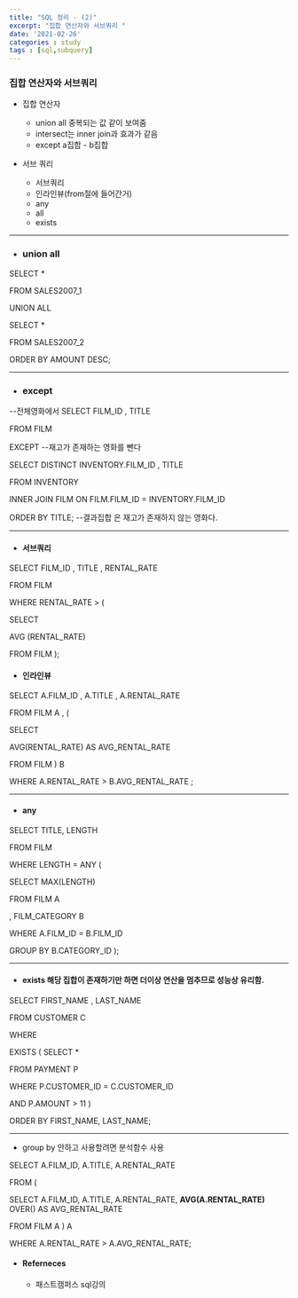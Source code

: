 ```yaml
---
title: "SQL 정리 - (2)"
excerpt: "집합 연산자와 서브쿼리 "
date: '2021-02-26'
categories : study
tags : [sql,subquery]
---
```




### 집합 연산자와 서브쿼리

* 집합 연산자
    * union all 중복되는 값 같이 보여줌
    * intersect는 inner join과 효과가 같음
    * except a집합 - b집합

* 서브 쿼리
    * 서브쿼리
    * 인라인뷰(from절에 들어간거)
    * any
    * all
    * exists

---

* ### union all

SELECT
       *

  FROM
       SALES2007_1

UNION ALL

SELECT
       *

FROM
       SALES2007_2

ORDER BY AMOUNT DESC;


---
* ### except


--전체영화에서 
SELECT
       FILM_ID
     , TITLE

  FROM
       FILM

EXCEPT 
--재고가 존재하는 영화를 뺀다 

SELECT
       DISTINCT INVENTORY.FILM_ID
     , TITLE

  FROM
       INVENTORY

INNER JOIN 
       FILM 
ON FILM.FILM_ID = INVENTORY.FILM_ID

ORDER BY TITLE;
--결과집합	은 재고가 존재하지 않는 영화다. 


---
* #### 서브쿼리


SELECT
       FILM_ID
     , TITLE
     , RENTAL_RATE

  FROM FILM

 WHERE RENTAL_RATE > 
 (
    
   SELECT
     
   AVG (RENTAL_RATE)
     
   FROM FILM 
 );



* #### 인라인뷰


SELECT
       A.FILM_ID
     , A.TITLE
     , A.RENTAL_RATE

FROM FILM A
   , (
      
   SELECT
	  
   AVG(RENTAL_RATE) AS AVG_RENTAL_RATE
      
   FROM FILM
     ) B

WHERE A.RENTAL_RATE > B.AVG_RENTAL_RATE
;






---

* #### any


SELECT TITLE, LENGTH

  FROM FILM

WHERE LENGTH = ANY
(
     
   SELECT MAX(LENGTH)
    
   FROM FILM A
    
   , FILM_CATEGORY B 

   WHERE A.FILM_ID = B.FILM_ID
    
   GROUP BY B.CATEGORY_ID 
);




---

* #### exists 해당 집합이 존재하기만 하면 더이상 연산을 멈추므로 성능상 유리함.

SELECT
       FIRST_NAME
     , LAST_NAME

  FROM
       CUSTOMER C

WHERE

EXISTS ( SELECT *
           
   FROM PAYMENT P
          
   WHERE P.CUSTOMER_ID = C.CUSTOMER_ID
          
   AND P.AMOUNT > 11 
               )

ORDER BY FIRST_NAME, LAST_NAME;



---

* group by 안하고 사용할려면 분석함수 사용

SELECT A.FILM_ID, A.TITLE, A.RENTAL_RATE

FROM
(

SELECT A.FILM_ID, A.TITLE, A.RENTAL_RATE, **AVG(A.RENTAL_RATE)** OVER() AS AVG_RENTAL_RATE

FROM FILM A
) A

WHERE A.RENTAL_RATE > A.AVG_RENTAL_RATE;



* #### Referneces

  * 패스트캠퍼스 sql강의
    


```python

```
